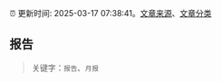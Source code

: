 :alarm_clock: 更新时间: 2025-03-17 07:38:41。[文章来源](/README.md)、[文章分类](/TAGS.md)

## 报告


> 关键字：`报告`、`月报`



